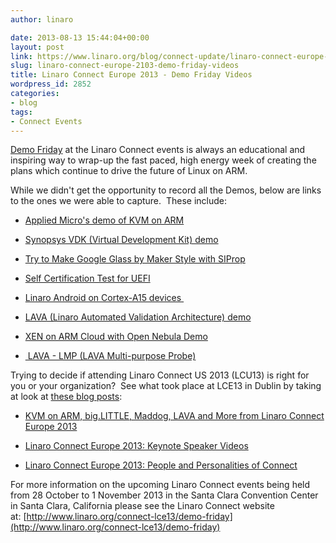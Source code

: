 ```yaml
---
author: linaro

date: 2013-08-13 15:44:04+00:00
layout: post
link: https://www.linaro.org/blog/connect-update/linaro-connect-europe-2103-demo-friday-videos/
slug: linaro-connect-europe-2103-demo-friday-videos
title: Linaro Connect Europe 2013 - Demo Friday Videos
wordpress_id: 2852
categories:
- blog
tags:
- Connect Events
---
```


[Demo Friday](http://www.linaro.org/connect-lce13/demo-friday) at the Linaro Connect events is always an educational and inspiring way to wrap-up the fast paced, high energy week of creating the plans which continue to drive the future of Linux on ARM.

While we didn't get the opportunity to record all the Demos, below are links to the ones we were able to capture.  These include:




  * [Applied Micro's demo of KVM on ARM](http://www.youtube.com/watch?v=M1B0j-GZwAI)


  * [Synopsys VDK (Virtual Development Kit) demo](http://www.youtube.com/watch?v=0WK_fLxXIy4)


  * [Try to Make Google Glass by Maker Style with SIProp](http://www.youtube.com/watch?v=JoAoW362Mwo)


  * [Self Certification Test for UEFI](http://www.youtube.com/watch?v=WRQrDjPuLIg)


  * [Linaro Android on Cortex-A15 devices ](http://www.youtube.com/watch?v=-TTn1jLCwhg)


  * [LAVA (Linaro Automated Validation Architecture) demo](http://www.youtube.com/watch?v=j7pZeV0AKZU)


  * [XEN on ARM Cloud with Open Nebula Demo](http://www.youtube.com/watch?v=xZP9YKv3P_E)


  * [ LAVA - LMP (LAVA Multi-purpose Probe)](http://www.youtube.com/watch?v=3Jaf5ILvVmQ)


Trying to decide if attending Linaro Connect US 2013 (LCU13) is right for you or your organization?  See what took place at LCE13 in Dublin by taking at look at [these blog posts](http://www.linaro.org/linaro-blog/category/connect-events/):




  * [KVM on ARM, big.LITTLE, Maddog, LAVA and More from Linaro Connect Europe 2013](http://www.linaro.org/linaro-blog/2013/07/19/kvm-on-arm-big-little-maddog-lava-and-more-from-linaro-connect-europe-2013/)


  * [Linaro Connect Europe 2013: Keynote Speaker Videos](http://www.linaro.org/linaro-blog/2013/07/19/linaro-connect-europe-2013-keynote-speaker-videos/)


  * [Linaro Connect Europe 2013: People and Personalities of Connect](http://www.linaro.org/linaro-blog/2013/07/18/linaro-connect-europe-2013-people-and-personalities-of-connect/)


For more information on the upcoming Linaro Connect events being held from 28 October to 1 November 2013 in the Santa Clara Convention Center in Santa Clara, California please see the Linaro Connect website at: [http://www.linaro.org/connect-lce13/demo-friday](http://www.linaro.org/connect-lce13/demo-friday)
